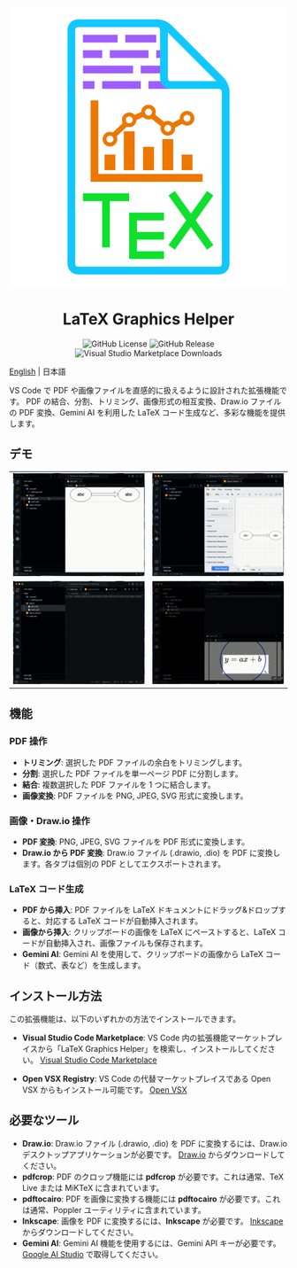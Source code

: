 <div align="center">
  <img src="./assets/icon.svg">
  <h1>LaTeX Graphics Helper</h1>
  <img alt="GitHub License" src="https://img.shields.io/github/license/naatin777/LaTeX-Graphics-Helper">
  <img alt="GitHub Release" src="https://img.shields.io/github/v/release/naatin777/LaTeX-Graphics-Helper">
  <img alt="Visual Studio Marketplace Downloads" src="https://img.shields.io/visual-studio-marketplace/d/naatin777.latex-graphics-helper">
  <!-- <img alt="Open VSX Downloads" src="https://img.shields.io/open-vsx/dt/naatin777/LaTeX-Graphics-Helper"> -->
</div>

[English](README.md) | 日本語

VS Code で PDF や画像ファイルを直感的に扱えるように設計された拡張機能です。
PDF の結合、分割、トリミング、画像形式の相互変換、Draw.io ファイルの PDF 変換、Gemini AI を利用した LaTeX コード生成など、多彩な機能を提供します。

## デモ

<table>
  <tr>
    <td><img src="./assets/1.gif"></td>
    <td><img src="./assets/2.gif"></td>
  </tr>
  <tr>
    <td><img src="./assets/3.gif"></td>
    <td><img src="./assets/4.gif"></td>
  </tr>
</table>

## 機能

### PDF 操作
*   **トリミング**: 選択した PDF ファイルの余白をトリミングします。
*   **分割**: 選択した PDF ファイルを単一ページ PDF に分割します。
*   **結合**: 複数選択した PDF ファイルを 1 つに結合します。
*   **画像変換**: PDF ファイルを PNG, JPEG, SVG 形式に変換します。

### 画像・Draw.io 操作
*   **PDF 変換**: PNG, JPEG, SVG ファイルを PDF 形式に変換します。
*   **Draw.io から PDF 変換**: Draw.io ファイル (.drawio, .dio) を PDF に変換します。各タブは個別の PDF としてエクスポートされます。

### LaTeX コード生成
*   **PDF から挿入**: PDF ファイルを LaTeX ドキュメントにドラッグ&ドロップすると、対応する LaTeX コードが自動挿入されます。
*   **画像から挿入**: クリップボードの画像を LaTeX にペーストすると、LaTeX コードが自動挿入され、画像ファイルも保存されます。
*   **Gemini AI**: Gemini AI を使用して、クリップボードの画像から LaTeX コード（数式、表など）を生成します。

## インストール方法

この拡張機能は、以下のいずれかの方法でインストールできます。

*   **Visual Studio Code Marketplace**:
    VS Code 内の拡張機能マーケットプレイスから「LaTeX Graphics Helper」を検索し、インストールしてください。
    [Visual Studio Code Marketplace](https://marketplace.visualstudio.com/items?itemName=naatin777.latex-graphics-helper)

*   **Open VSX Registry**:
    VS Code の代替マーケットプレイスである Open VSX からもインストール可能です。
    [Open VSX](https://open-vsx.org/extension/naatin777/latex-graphics-helper)

## 必要なツール

* **Draw.io**: Draw.io ファイル (.drawio, .dio) を PDF に変換するには、Draw.io デスクトップアプリケーションが必要です。 [Draw.io](https://github.com/jgraph/drawio-desktop/releases) からダウンロードしてください。
* **pdfcrop**: PDF のクロップ機能には **pdfcrop** が必要です。これは通常、TeX Live または MiKTeX に含まれています。
* **pdftocairo**: PDF を画像に変換する機能には **pdftocairo** が必要です。これは通常、Poppler ユーティリティに含まれています。
* **Inkscape**: 画像を PDF に変換するには、**Inkscape** が必要です。 [Inkscape](https://inkscape.org/release) からダウンロードしてください。
* **Gemini AI**: Gemini AI 機能を使用するには、Gemini API キーが必要です。 [Google AI Studio](https://aistudio.google.com/app/apikey) で取得してください。
